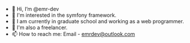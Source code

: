 - 👋 Hi, I’m @emr-dev
- 👀 I'm interested in the symfony framework.
- 🌱 I am currently in graduate school and working as a web programmer. 
- 🍓 I'm also a freelancer.
- 📫 How to reach me:
      Email - emrdev@outlook.com
 
